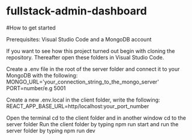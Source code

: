 # fullstack-admin-dashboard

#How to get started

Prerequisites: Visual Studio Code and a MongoDB account

If you want to see how this project turned out begin with cloning the repository.
Thereafter open these folders in Visual Studio Code.

Create a .env file in the root of the server folder and connect it to your MongoDB with the following:
MONGO_URL='your_connection_string_to_the_mongo_server'
PORT=number/e.g 5001

Create a new .env.local in the client folder, write the following:
REACT_APP_BASE_URL=http/localhost:your_port_number

Open the terminal cd to the client folder and in another window cd to the server folder
Run the client folder by typing npm run start and run the server folder by typing npm run dev
